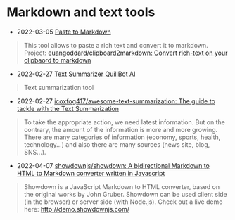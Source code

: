 # Markdown and text tools

- 2022-03-05 [Paste to Markdown](http://euangoddard.github.io/clipboard2markdown/)
> This tool allows to paste a rich text and convert it to markdown. Project: [euangoddard/clipboard2markdown: Convert rich-text on your clipbaord to markdown](https://github.com/euangoddard/clipboard2markdown)
- 2022-02-27 [Text Summarizer QuillBot AI](https://quillbot.com/summarize)
> Text summarization tool
- 2022-02-27 [icoxfog417/awesome-text-summarization: The guide to tackle with the Text Summarization](https://github.com/icoxfog417/awesome-text-summarization#libraries)
> To take the appropriate action, we need latest information.
But on the contrary, the amount of the information is more and more growing. There are many categories of information (economy, sports, health, technology...) and also there are many sources (news site, blog, SNS...).
- 2022-04-07 [showdownjs/showdown: A bidirectional Markdown to HTML to Markdown converter written in Javascript](https://github.com/showdownjs/showdown)
> Showdown is a JavaScript Markdown to HTML converter, based on the original works by John Gruber. Showdown can be used client side (in the browser) or server side (with Node.js).
> Check out a live demo here: http://demo.showdownjs.com/

